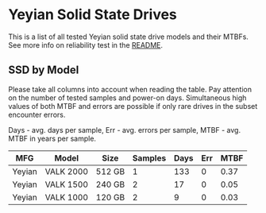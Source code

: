 Yeyian Solid State Drives
=========================

This is a list of all tested Yeyian solid state drive models and their MTBFs. See
more info on reliability test in the [README](https://github.com/linuxhw/SMART).

SSD by Model
------------

Please take all columns into account when reading the table. Pay attention on the
number of tested samples and power-on days. Simultaneous high values of both MTBF
and errors are possible if only rare drives in the subset encounter errors.

Days - avg. days per sample,
Err  - avg. errors per sample,
MTBF - avg. MTBF in years per sample.

| MFG       | Model              | Size   | Samples | Days  | Err   | MTBF |
|-----------|--------------------|--------|---------|-------|-------|------|
| Yeyian    | VALK 2000          | 512 GB | 1       | 133   | 0     | 0.37   |
| Yeyian    | VALK 1500          | 240 GB | 2       | 17    | 0     | 0.05   |
| Yeyian    | VALK 1000          | 120 GB | 2       | 9     | 0     | 0.03   |
